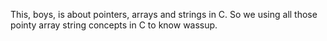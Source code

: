 This, boys, is about pointers, arrays and strings in C. So we using all those pointy array string concepts in C to know wassup.
